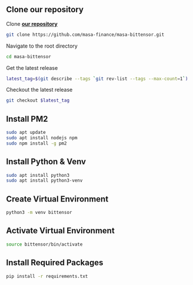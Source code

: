 ## Clone our repository

Clone **[our repository](https://github.com/masa-finance/masa-bittensor)**

```bash
git clone https://github.com/masa-finance/masa-bittensor.git
```

Navigate to the root directory

```bash
cd masa-bittensor
```

Get the latest release

```bash
latest_tag=$(git describe --tags `git rev-list --tags --max-count=1`)
```

Checkout the latest release

```bash
git checkout $latest_tag
```

## Install PM2

```bash
sudo apt update
sudo apt install nodejs npm
sudo npm install -g pm2
```

## Install Python & Venv

```bash
sudo apt install python3
sudo apt install python3-venv
```

## Create Virtual Environment

```bash
python3 -m venv bittensor
```

## Activate Virtual Environment

```bash
source bittensor/bin/activate
```

## Install Required Packages

```bash
pip install -r requirements.txt
```
